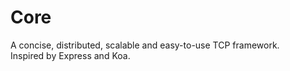 # Core

A concise, distributed, scalable and easy-to-use TCP framework.  
Inspired by Express and Koa.
